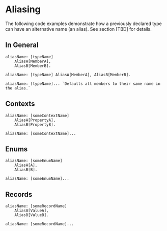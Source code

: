 # Aliasing

The following code examples demonstrate how a previously declared type can have an alternative name (an alias). See section \[TBD] for details.

## In General

```
aliasName: [typeName] 
    AliasA[MemberA], 
    AliasB[MemberB].
```

```
aliasName: [typeName] AliasA[MemberA], AliasB[MemberB].
```

```
aliasName: [typeName]... `Defaults all members to their same name in the alias.`
```

## Contexts

```
aliasName: [someContextName]
    AliasA[PropertyA],
    AliasB[PropertyB].
```

```
aliasName: [someContextName]...
```

## Enums

```
aliasName: [someEnumName]
    AliasA[A],
    AliasB[B].
```

```
aliasName: [someEnumName]...
```

## Records

```
aliasName: [someRecordName]
    AliasA[ValueA],
    AliasB[ValueB].
```

```
aliasName: [someRecordName]...
```
